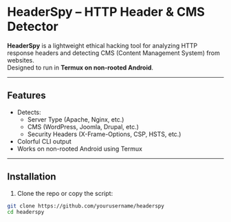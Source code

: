 # HeaderSpy – HTTP Header & CMS Detector

**HeaderSpy** is a lightweight ethical hacking tool for analyzing HTTP response headers and detecting CMS (Content Management System) from websites.  
Designed to run in **Termux on non-rooted Android**.

---

## Features

- Detects:
  - Server Type (Apache, Nginx, etc.)
  - CMS (WordPress, Joomla, Drupal, etc.)
  - Security Headers (X-Frame-Options, CSP, HSTS, etc.)
- Colorful CLI output
- Works on non-rooted Android using Termux

---

## Installation

1. Clone the repo or copy the script:

```bash
git clone https://github.com/yourusername/headerspy
cd headerspy
